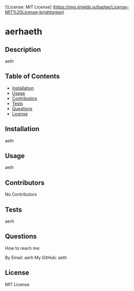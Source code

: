 
 ![License: MIT License] (https://img.shields.io/badge/License-MIT%20License-brightgreen)

  # aerhaeth

  ## Description
  aeth

  ## Table of Contents
  * [Installation](#Installation)
  * [Usage](#Usage)
  * [Contributors](Contributors)
  * [Tests](#Tests)
  * [Questions](#Questions)
  * [License](License)

  ## Installation
  aeth

  ## Usage
  aeth

  ## Contributors
  No Contributors

  ## Tests
  aerh

  ## Questions
  How to reach me:
  
  By Email: aerh
  My GitHub: aeth

  ## License
  MIT License
  